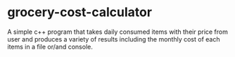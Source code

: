 # grocery-cost-calculator
A simple c++ program that takes daily consumed items with their price from user and produces a variety of results including the monthly cost of each items in a file or/and console.
